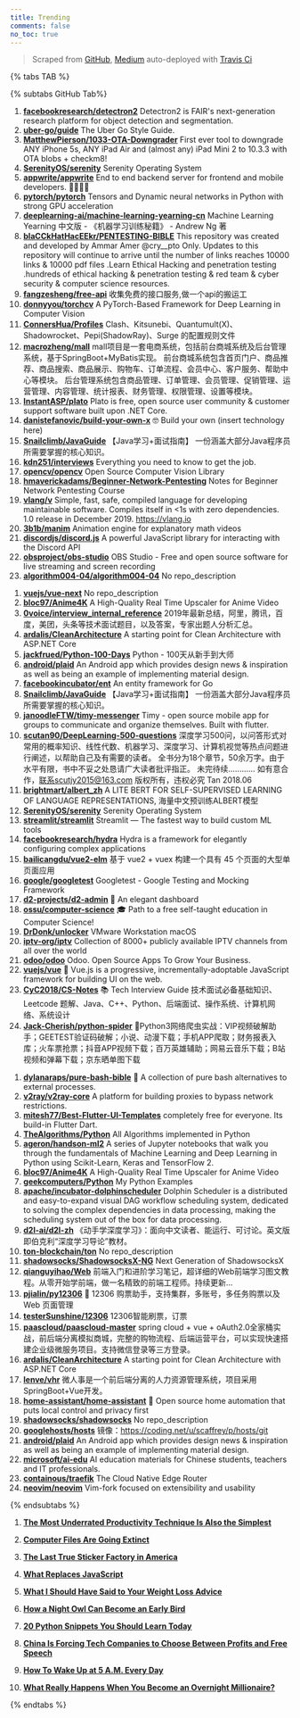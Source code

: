 ```yaml
---
title: Trending
comments: false
no_toc: true
---
```


> Scraped from [GitHub](https://github.com/trending), [Medium](https://medium.com/topic/popular)
auto-deployed with [Travis Ci](https://travis-ci.org/)

{% tabs TAB %}
<!-- tab GitHub -->
{% subtabs GitHub Tab%}
<!-- tab Daily -->
1. [**facebookresearch/detectron2**](https://github.com/facebookresearch/detectron2)
Detectron2 is FAIR's next-generation research platform for object detection and segmentation.
2. [**uber-go/guide**](https://github.com/uber-go/guide)
The Uber Go Style Guide.
3. [**MatthewPierson/1033-OTA-Downgrader**](https://github.com/MatthewPierson/1033-OTA-Downgrader)
First ever tool to downgrade ANY iPhone 5s, ANY iPad Air and (almost any) iPad Mini 2 to 10.3.3 with OTA blobs + checkm8!
4. [**SerenityOS/serenity**](https://github.com/SerenityOS/serenity)
Serenity Operating System
5. [**appwrite/appwrite**](https://github.com/appwrite/appwrite)
End to end backend server for frontend and mobile developers. 👩‍💻👨‍💻
6. [**pytorch/pytorch**](https://github.com/pytorch/pytorch)
Tensors and Dynamic neural networks in Python with strong GPU acceleration
7. [**deeplearning-ai/machine-learning-yearning-cn**](https://github.com/deeplearning-ai/machine-learning-yearning-cn)
Machine Learning Yearning 中文版 - 《机器学习训练秘籍》 - Andrew Ng 著
8. [**blaCCkHatHacEEkr/PENTESTING-BIBLE**](https://github.com/blaCCkHatHacEEkr/PENTESTING-BIBLE)
This repository was created and developed by Ammar Amer @cry__pto Only. Updates to this repository will continue to arrive until the number of links reaches 10000 links & 10000 pdf files .Learn Ethical Hacking and penetration testing .hundreds of ethical hacking & penetration testing & red team & cyber security & computer science resources.
9. [**fangzesheng/free-api**](https://github.com/fangzesheng/free-api)
收集免费的接口服务,做一个api的搬运工
10. [**donnyyou/torchcv**](https://github.com/donnyyou/torchcv)
A PyTorch-Based Framework for Deep Learning in Computer Vision
11. [**ConnersHua/Profiles**](https://github.com/ConnersHua/Profiles)
Clash、Kitsunebi、Quantumult(X)、Shadowrocket、Pepi(ShadowRay)、Surge 的配置规则文件
12. [**macrozheng/mall**](https://github.com/macrozheng/mall)
mall项目是一套电商系统，包括前台商城系统及后台管理系统，基于SpringBoot+MyBatis实现。 前台商城系统包含首页门户、商品推荐、商品搜索、商品展示、购物车、订单流程、会员中心、客户服务、帮助中心等模块。 后台管理系统包含商品管理、订单管理、会员管理、促销管理、运营管理、内容管理、统计报表、财务管理、权限管理、设置等模块。
13. [**InstantASP/plato**](https://github.com/InstantASP/plato)
Plato is free, open source user community & customer support software built upon .NET Core.
14. [**danistefanovic/build-your-own-x**](https://github.com/danistefanovic/build-your-own-x)
🤓 Build your own (insert technology here)
15. [**Snailclimb/JavaGuide**](https://github.com/Snailclimb/JavaGuide)
【Java学习+面试指南】 一份涵盖大部分Java程序员所需要掌握的核心知识。
16. [**kdn251/interviews**](https://github.com/kdn251/interviews)
Everything you need to know to get the job.
17. [**opencv/opencv**](https://github.com/opencv/opencv)
Open Source Computer Vision Library
18. [**hmaverickadams/Beginner-Network-Pentesting**](https://github.com/hmaverickadams/Beginner-Network-Pentesting)
Notes for Beginner Network Pentesting Course
19. [**vlang/v**](https://github.com/vlang/v)
Simple, fast, safe, compiled language for developing maintainable software. Compiles itself in <1s with zero dependencies. 1.0 release in December 2019. https://vlang.io
20. [**3b1b/manim**](https://github.com/3b1b/manim)
Animation engine for explanatory math videos
21. [**discordjs/discord.js**](https://github.com/discordjs/discord.js)
A powerful JavaScript library for interacting with the Discord API
22. [**obsproject/obs-studio**](https://github.com/obsproject/obs-studio)
OBS Studio - Free and open source software for live streaming and screen recording
23. [**algorithm004-04/algorithm004-04**](https://github.com/algorithm004-04/algorithm004-04)
No repo_description
<!-- endtab -->
<!-- tab Weekly -->
1. [**vuejs/vue-next**](https://github.com/vuejs/vue-next)
No repo_description
2. [**bloc97/Anime4K**](https://github.com/bloc97/Anime4K)
A High-Quality Real Time Upscaler for Anime Video
3. [**0voice/interview_internal_reference**](https://github.com/0voice/interview_internal_reference)
2019年最新总结，阿里，腾讯，百度，美团，头条等技术面试题目，以及答案，专家出题人分析汇总。
4. [**ardalis/CleanArchitecture**](https://github.com/ardalis/CleanArchitecture)
A starting point for Clean Architecture with ASP.NET Core
5. [**jackfrued/Python-100-Days**](https://github.com/jackfrued/Python-100-Days)
Python - 100天从新手到大师
6. [**android/plaid**](https://github.com/android/plaid)
An Android app which provides design news & inspiration as well as being an example of implementing material design.
7. [**facebookincubator/ent**](https://github.com/facebookincubator/ent)
An entity framework for Go
8. [**Snailclimb/JavaGuide**](https://github.com/Snailclimb/JavaGuide)
【Java学习+面试指南】 一份涵盖大部分Java程序员所需要掌握的核心知识。
9. [**janoodleFTW/timy-messenger**](https://github.com/janoodleFTW/timy-messenger)
Timy - open source mobile app for groups to communicate and organize themselves. Built with flutter.
10. [**scutan90/DeepLearning-500-questions**](https://github.com/scutan90/DeepLearning-500-questions)
深度学习500问，以问答形式对常用的概率知识、线性代数、机器学习、深度学习、计算机视觉等热点问题进行阐述，以帮助自己及有需要的读者。 全书分为18个章节，50余万字。由于水平有限，书中不妥之处恳请广大读者批评指正。 未完待续............ 如有意合作，联系scutjy2015@163.com 版权所有，违权必究 Tan 2018.06
11. [**brightmart/albert_zh**](https://github.com/brightmart/albert_zh)
A LITE BERT FOR SELF-SUPERVISED LEARNING OF LANGUAGE REPRESENTATIONS, 海量中文预训练ALBERT模型
12. [**SerenityOS/serenity**](https://github.com/SerenityOS/serenity)
Serenity Operating System
13. [**streamlit/streamlit**](https://github.com/streamlit/streamlit)
Streamlit — The fastest way to build custom ML tools
14. [**facebookresearch/hydra**](https://github.com/facebookresearch/hydra)
Hydra is a framework for elegantly configuring complex applications
15. [**bailicangdu/vue2-elm**](https://github.com/bailicangdu/vue2-elm)
基于 vue2 + vuex 构建一个具有 45 个页面的大型单页面应用
16. [**google/googletest**](https://github.com/google/googletest)
Googletest - Google Testing and Mocking Framework
17. [**d2-projects/d2-admin**](https://github.com/d2-projects/d2-admin)
🌈 An elegant dashboard
18. [**ossu/computer-science**](https://github.com/ossu/computer-science)
🎓 Path to a free self-taught education in Computer Science!
19. [**DrDonk/unlocker**](https://github.com/DrDonk/unlocker)
VMware Workstation macOS
20. [**iptv-org/iptv**](https://github.com/iptv-org/iptv)
Collection of 8000+ publicly available IPTV channels from all over the world
21. [**odoo/odoo**](https://github.com/odoo/odoo)
Odoo. Open Source Apps To Grow Your Business.
22. [**vuejs/vue**](https://github.com/vuejs/vue)
🖖 Vue.js is a progressive, incrementally-adoptable JavaScript framework for building UI on the web.
23. [**CyC2018/CS-Notes**](https://github.com/CyC2018/CS-Notes)
📚 Tech Interview Guide 技术面试必备基础知识、Leetcode 题解、Java、C++、Python、后端面试、操作系统、计算机网络、系统设计
24. [**Jack-Cherish/python-spider**](https://github.com/Jack-Cherish/python-spider)
🌈Python3网络爬虫实战：VIP视频破解助手；GEETEST验证码破解；小说、动漫下载；手机APP爬取；财务报表入库；火车票抢票；抖音APP视频下载；百万英雄辅助；网易云音乐下载；B站视频和弹幕下载；京东晒单图下载
<!-- endtab -->
<!-- tab Monthly -->
1. [**dylanaraps/pure-bash-bible**](https://github.com/dylanaraps/pure-bash-bible)
📖 A collection of pure bash alternatives to external processes.
2. [**v2ray/v2ray-core**](https://github.com/v2ray/v2ray-core)
A platform for building proxies to bypass network restrictions.
3. [**mitesh77/Best-Flutter-UI-Templates**](https://github.com/mitesh77/Best-Flutter-UI-Templates)
completely free for everyone. Its build-in Flutter Dart.
4. [**TheAlgorithms/Python**](https://github.com/TheAlgorithms/Python)
All Algorithms implemented in Python
5. [**ageron/handson-ml2**](https://github.com/ageron/handson-ml2)
A series of Jupyter notebooks that walk you through the fundamentals of Machine Learning and Deep Learning in Python using Scikit-Learn, Keras and TensorFlow 2.
6. [**bloc97/Anime4K**](https://github.com/bloc97/Anime4K)
A High-Quality Real Time Upscaler for Anime Video
7. [**geekcomputers/Python**](https://github.com/geekcomputers/Python)
My Python Examples
8. [**apache/incubator-dolphinscheduler**](https://github.com/apache/incubator-dolphinscheduler)
Dolphin Scheduler is a distributed and easy-to-expand visual DAG workflow scheduling system, dedicated to solving the complex dependencies in data processing, making the scheduling system out of the box for data processing.
9. [**d2l-ai/d2l-zh**](https://github.com/d2l-ai/d2l-zh)
《动手学深度学习》：面向中文读者、能运行、可讨论。英文版即伯克利“深度学习导论”教材。
10. [**ton-blockchain/ton**](https://github.com/ton-blockchain/ton)
No repo_description
11. [**shadowsocks/ShadowsocksX-NG**](https://github.com/shadowsocks/ShadowsocksX-NG)
Next Generation of ShadowsocksX
12. [**qianguyihao/Web**](https://github.com/qianguyihao/Web)
前端入门和进阶学习笔记，超详细的Web前端学习图文教程。从零开始学前端，做一名精致的前端工程师。持续更新...
13. [**pjialin/py12306**](https://github.com/pjialin/py12306)
🚂 12306 购票助手，支持集群，多账号，多任务购票以及 Web 页面管理
14. [**testerSunshine/12306**](https://github.com/testerSunshine/12306)
12306智能刷票，订票
15. [**paascloud/paascloud-master**](https://github.com/paascloud/paascloud-master)
spring cloud + vue + oAuth2.0全家桶实战，前后端分离模拟商城，完整的购物流程、后端运营平台，可以实现快速搭建企业级微服务项目。支持微信登录等三方登录。
16. [**ardalis/CleanArchitecture**](https://github.com/ardalis/CleanArchitecture)
A starting point for Clean Architecture with ASP.NET Core
17. [**lenve/vhr**](https://github.com/lenve/vhr)
微人事是一个前后端分离的人力资源管理系统，项目采用SpringBoot+Vue开发。
18. [**home-assistant/home-assistant**](https://github.com/home-assistant/home-assistant)
🏡 Open source home automation that puts local control and privacy first
19. [**shadowsocks/shadowsocks**](https://github.com/shadowsocks/shadowsocks)
No repo_description
20. [**googlehosts/hosts**](https://github.com/googlehosts/hosts)
镜像：https://coding.net/u/scaffrey/p/hosts/git
21. [**android/plaid**](https://github.com/android/plaid)
An Android app which provides design news & inspiration as well as being an example of implementing material design.
22. [**microsoft/ai-edu**](https://github.com/microsoft/ai-edu)
AI education materials for Chinese students, teachers and IT professionals.
23. [**containous/traefik**](https://github.com/containous/traefik)
The Cloud Native Edge Router
24. [**neovim/neovim**](https://github.com/neovim/neovim)
Vim-fork focused on extensibility and usability
<!-- endtab -->
{% endsubtabs %}
<!-- endtab --><!-- tab Medium -->
1. [**The Most Underrated Productivity Technique Is Also the Simplest**](https://forge.medium.com/the-most-underrated-productivity-technique-is-also-the-simplest-82b6b8d2891f?source=topic_page---------------------------20)

2. [**Computer Files Are Going Extinct**](https://onezero.medium.com/the-death-of-the-computer-file-doc-43cb028c0506?source=topic_page---------0------------------1)

3. [**The Last True Sticker Factory in America**](https://onezero.medium.com/the-last-true-sticker-factory-in-america-69e42f7e97e4?source=topic_page---------1------------------1)

4. [**What Replaces JavaScript**](https://medium.com/young-coder/what-replaces-javascript-a6493b4e2d6e?source=topic_page---------2------------------1)

5. [**What I Should Have Said to Your Weight Loss Advice**](https://humanparts.medium.com/to-those-who-want-your-fat-family-member-to-lose-weight-90c98fa19250?source=topic_page---------4------------------1)

6. [**How a Night Owl Can Become an Early Bird**](https://forge.medium.com/how-a-night-owl-can-become-an-early-bird-24e4b26ee1ca?source=topic_page---------5------------------1)

7. [**20 Python Snippets You Should Learn Today**](https://medium.com/better-programming/20-python-snippets-you-should-learn-today-8328e26ff124?source=topic_page---------6------------------1)

8. [**China Is Forcing Tech Companies to Choose Between Profits and Free Speech**](https://onezero.medium.com/china-is-forcing-tech-companies-to-choose-between-profits-and-free-speech-aed1f4db3a4?source=topic_page---------7------------------1)

9. [**How To Wake Up at 5 A.M. Every Day**](https://medium.com/better-humans/how-to-wake-up-at-5-a-m-every-day-ceb02e29c802?source=topic_page---------8------------------1)

10. [**What Really Happens When You Become an Overnight Millionaire?**](https://marker.medium.com/what-really-happens-when-you-become-an-overnight-millionaire-acac42990175?source=topic_page---------9------------------1)

<!-- endtab -->
{% endtabs %}
